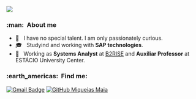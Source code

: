 ![](https://komarev.com/ghpvc/?username=MiqueiasMaia&color=006bed)

<h3> :man: &nbsp;About me</h3>

- 🤔 &nbsp; I have no special talent. I am only passionately curious.
- 🎓 &nbsp; Studyind and working with **SAP technologies**.
- 💼 &nbsp; Working as **Systems Analyst** at <a href="https://github.com/VAEES">B2RISE</a> and **Auxiliar Professor** at ESTÁCIO University Center.

<!-- <h3> :rocket: &nbsp;Skills </h3>

  ![JavaScript](https://img.shields.io/badge/-JavaScript-333333?style=flat&logo=javascript)
  ![Python](https://img.shields.io/badge/-Python-333333?style=flat&logo=python)
  ![PHP](https://img.shields.io/badge/-PHP-333333?style=flat&logo=PHP)
  ![HTML5](https://img.shields.io/badge/-HTML5-333333?style=flat&logo=HTML5)
  ![CSS](https://img.shields.io/badge/-CSS-333333?style=flat&logo=CSS3&logoColor=1572B6)
  ![MySQL](https://img.shields.io/badge/-MySQL-333333?style=flat&logo=mysql)
  ![Ionic](https://img.shields.io/badge/-Ionic-333333?style=flat&logo=ionic)
  ![Laravel](https://img.shields.io/badge/-Laravel-333333?style=flat&logo=laravel)
  ![VueJS](https://img.shields.io/badge/-VueJS-333333?style=flat&logo=vuejs)
  ![SAP MDK](https://img.shields.io/badge/-SAPMDK-333333?style=flat&logo=SAP-MDK)

**Utilities**

  ![Insomnia](https://img.shields.io/badge/-Insomnia-333333?style=flat&logo=insomnia)
  ![Postman](https://img.shields.io/badge/-Postman-333333?style=flat&logo=postman)

**DevOps**

  ![Git](https://img.shields.io/badge/-Git-333333?style=flat&logo=git)
  ![GitHub](https://img.shields.io/badge/-GitHub-333333?style=flat&logo=github)
  ![Bitbucket](https://img.shields.io/badge/-Bitbucket-333333?style=flat&logo=bitbucket)

**Development tools**

  ![Visual Studio Code](https://img.shields.io/badge/-Visual%20Studio%20Code-333333?style=flat&logo=visual-studio-code&logoColor=007ACC)
  ![Trello](https://img.shields.io/badge/-Trello-333333?style=flat&logo=trello&logoColor=007ACC)
  ![Adobe XD](https://img.shields.io/badge/-Adobe%20XD-333333?style=flat&logo=adobe-xd&logoColor=007ACC)
  ![Business Application Studio](https://img.shields.io/badge/-Business%20Application%20Studio-333333?style=flat&logo=business-application-studio)

<br/> -->

<h3> :earth_americas: &nbsp;Find me: </h3> 


[![Gmail Badge](https://img.shields.io/badge/-miqueiasmaia7@gmail.com-006bed?style=flat-square&logo=Gmail&logoColor=white&link=mailto:miqueiasmaia7@gmail.com)](mailto:miqueiasmaia7@gmail.com)
[![GitHub Miqueias Maia]( https://img.shields.io/github/followers/MiqueiasMaia?label=follow&style=social)](https://github.com/MiqueiasMaia/MiqueiasMaia)

